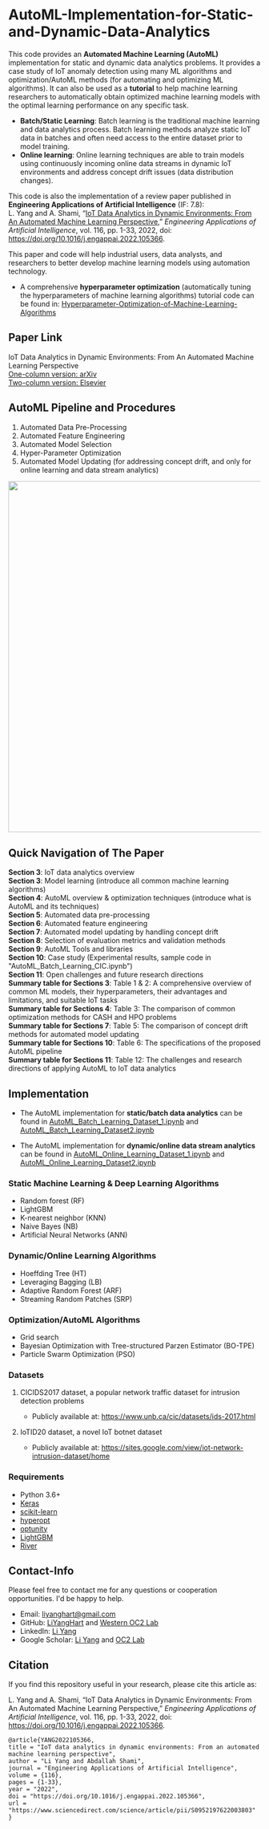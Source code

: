 # AutoML-Implementation-for-Static-and-Dynamic-Data-Analytics

This code provides an **Automated Machine Learning (AutoML)** implementation for static and dynamic data analytics problems. It provides a case study of IoT anomaly detection using many ML algorithms and optimization/AutoML methods (for automating and optimizing ML algorithms). It can also be used as a **tutorial** to help machine learning researchers to automatically obtain optimized machine learning models with the optimal learning performance on any specific task.
- **Batch/Static Learning**: Batch learning is the traditional machine learning and data analytics process. Batch learning methods analyze static IoT data in batches and often need access to the entire dataset prior to model training.
- **Online learning**: Online learning techniques are able to train models using continuously incoming online data streams in dynamic IoT environments and address concept drift issues (data distribution changes).

This code is also the implementation of a review paper published in **Engineering Applications of Artificial Intelligence** (IF: 7.8):  
L. Yang and A. Shami, “[IoT Data Analytics in Dynamic Environments: From An Automated Machine Learning Perspective](https://arxiv.org/pdf/2209.08018.pdf),” *Engineering Applications of Artificial Intelligence*, vol. 116, pp. 1-33, 2022, doi: https://doi.org/10.1016/j.engappai.2022.105366.  

This paper and code will help industrial users, data analysts, and researchers to better develop machine learning models using automation technology.

- A comprehensive **hyperparameter optimization** (automatically tuning the hyperparameters of machine learning algorithms) tutorial code can be found in: [Hyperparameter-Optimization-of-Machine-Learning-Algorithms](https://github.com/LiYangHart/Hyperparameter-Optimization-of-Machine-Learning-Algorithms)

## Paper Link
IoT Data Analytics in Dynamic Environments: From An Automated Machine Learning Perspective  
[One-column version: arXiv](https://arxiv.org/pdf/2209.08018.pdf)  
[Two-column version: Elsevier](https://www.sciencedirect.com/science/article/pii/S0952197622003803)  

## AutoML Pipeline and Procedures
1. Automated Data Pre-Processing
2. Automated Feature Engineering
3. Automated Model Selection
4. Hyper-Parameter Optimization
5. Automated Model Updating (for addressing concept drift, and only for online learning and data stream analytics)

<p align="center">
<img src="https://github.com/Western-OC2-Lab/AutoML-Implementation-for-Static-and-Dynamic-Data-Analytics/blob/main/Figures/AutoML_Overview.jpg" width="700" />
</p>

## Quick Navigation of The Paper
**Section 3**: IoT data analytics overview  
**Section 3**: Model learning (introduce all common machine learning algorithms)  
**Section 4**: AutoML overview & optimization techniques (introduce what is AutoML and its techniques)  
**Section 5**: Automated data pre-processing  
**Section 6**: Automated feature engineering  
**Section 7**: Automated model updating by handling concept drift  
**Section 8**: Selection of evaluation metrics and validation methods  
**Section 9**: AutoML Tools and libraries  
**Section 10**: Case study (Experimental results, sample code in "AutoML_Batch_Learning_CIC.ipynb")  
**Section 11**: Open challenges and future research directions  
**Summary table for Sections 3**: Table 1 & 2:  A comprehensive overview of common ML models, their hyperparameters, their advantages and limitations, and suitable IoT tasks  
**Summary table for Sections 4**: Table 3:  The comparison of common optimization methods for CASH and HPO problems    
**Summary table for Sections 7**: Table 5:  The comparison of concept drift methods for automated model updating    
**Summary table for Sections 10**: Table 6:  The specifications of the proposed AutoML pipeline  
**Summary table for Sections 11**: Table 12:  The challenges and research directions of applying AutoML to IoT data analytics  

## Implementation
* The AutoML implementation for **static/batch data analytics** can be found in [AutoML_Batch_Learning_Dataset_1.ipynb](https://github.com/Western-OC2-Lab/AutoML-Implementation-for-Static-and-Dynamic-Data-Analytics/blob/main/AutoML_Batch_Learning_Dataset_1.ipynb) and [AutoML_Batch_Learning_Dataset2.ipynb](https://github.com/Western-OC2-Lab/AutoML-Implementation-for-Static-and-Dynamic-Data-Analytics/blob/main/AutoML_Batch_Learning_Dataset_2.ipynb)

* The AutoML implementation for **dynamic/online data stream analytics** can be found in [AutoML_Online_Learning_Dataset_1.ipynb](https://github.com/Western-OC2-Lab/AutoML-Implementation-for-Static-and-Dynamic-Data-Analytics/blob/main/AutoML_Online_Learning_Dataset_1.ipynb) and [AutoML_Online_Learning_Dataset2.ipynb](https://github.com/Western-OC2-Lab/AutoML-Implementation-for-Static-and-Dynamic-Data-Analytics/blob/main/AutoML_Online_Learning_Dataset_2.ipynb)

### Static Machine Learning & Deep Learning Algorithms  
* Random forest (RF)
* LightGBM  
* K-nearest neighbor (KNN)  
* Naive Bayes (NB)  
* Artificial Neural Networks (ANN)

### Dynamic/Online Learning Algorithms  
* Hoeffding Tree (HT)
* Leveraging Bagging (LB)
* Adaptive Random Forest (ARF) 
* Streaming Random Patches (SRP)


### Optimization/AutoML Algorithms  
* Grid search
* Bayesian Optimization with Tree-structured Parzen Estimator (BO-TPE)
* Particle Swarm Optimization (PSO)

### Datasets 
1. CICIDS2017 dataset, a popular network traffic dataset for intrusion detection problems
   * Publicly available at: https://www.unb.ca/cic/datasets/ids-2017.html  
   
2. IoTID20 dataset, a novel IoT botnet dataset
   * Publicly available at: https://sites.google.com/view/iot-network-intrusion-dataset/home

### Requirements  
* Python 3.6+ 
* [Keras](https://keras.io/) 
* [scikit-learn](https://scikit-learn.org/stable/)  
* [hyperopt](https://github.com/hyperopt/hyperopt)  
* [optunity](https://github.com/claesenm/optunity)
* [LightGBM](https://lightgbm.readthedocs.io/en/latest/)  
* [River](https://riverml.xyz/dev/) 

## Contact-Info
Please feel free to contact me for any questions or cooperation opportunities. I'd be happy to help.
* Email: [liyanghart@gmail.com](mailto:liyanghart@gmail.com)
* GitHub: [LiYangHart](https://github.com/LiYangHart) and [Western OC2 Lab](https://github.com/Western-OC2-Lab/)
* LinkedIn: [Li Yang](https://www.linkedin.com/in/li-yang-phd-65a190176/)  
* Google Scholar: [Li Yang](https://scholar.google.com.eg/citations?user=XEfM7bIAAAAJ&hl=en) and [OC2 Lab](https://scholar.google.com.eg/citations?user=oiebNboAAAAJ&hl=en)

## Citation
If you find this repository useful in your research, please cite this article as:  

L. Yang and A. Shami, “IoT Data Analytics in Dynamic Environments: From An Automated Machine Learning Perspective,” *Engineering Applications of Artificial Intelligence*, vol. 116, pp. 1-33, 2022, doi: https://doi.org/10.1016/j.engappai.2022.105366.  

```
@article{YANG2022105366,
title = "IoT data analytics in dynamic environments: From an automated machine learning perspective",
author = "Li Yang and Abdallah Shami",
journal = "Engineering Applications of Artificial Intelligence",
volume = {116},
pages = {1-33},
year = "2022",
doi = "https://doi.org/10.1016/j.engappai.2022.105366",
url = "https://www.sciencedirect.com/science/article/pii/S0952197622003803"
}
```


